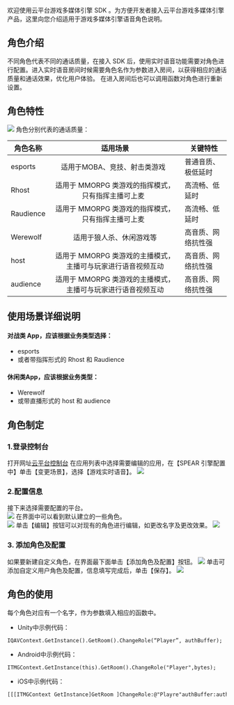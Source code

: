 欢迎使用云平台游戏多媒体引擎 SDK 。为方便开发者接入云平台游戏多媒体引擎产品，这里向您介绍适用于游戏多媒体引擎语音角色说明。
## 角色介绍
不同角色代表不同的通话质量，在接入 SDK 后，使用实时语音功能需要对角色进行配置。进入实时语音房间时候需要角色名作为参数进入房间，以获得相应的通话质量和通话效果，优化用户体验。
在进入房间后也可以调用函数对角色进行重新设置。

## 角色特性
![](http://imgcache.tce.fsphere.cn/static/main.qcloudimg.com/raw/8f50ebc5e0e8cec403e1df3cad5c0bbe.png)
角色分别代表的通话质量：

|角色名称     | 适用场景         |关键特性|
| ------------- |:-------------:|-------------|
| esports    				|适用于MOBA、竞技、射击类游戏     								|普通音质、极低延时	|
| Rhost    	|适用于 MMORPG 类游戏的指挥模式，只有指挥主播可上麦     		|高流畅、低延时		|
| Raudience    		|适用于 MMORPG 类游戏的指挥模式，只有指挥主播可上麦     		|高流畅、低延时		|
| Werewolf    			|适用于狼人杀、休闲游戏等										|高音质、网络抗性强	|
| host    			|适用于 MMORPG 类游戏的主播模式，主播可与玩家进行语音视频互动	|高音质、网络抗性强	|
| audience    			|适用于 MMORPG 类游戏的主播模式，主播可与玩家进行语音视频互动	|高音质、网络抗性强	|

## 使用场景详细说明
#### 对战类 App，应该根据业务类型选择：
- esports
- 或者带指挥形式的 Rhost 和 Raudience 

#### 休闲类App，应该根据业务类型：
- Werewolf
- 或带直播形式的 host 和 audience 

## 角色制定
### 1.登录控制台
打开网址[云平台控制台](http://console.tce.fsphere.cn/gme) 在应用列表中选择需要编辑的应用，在【SPEAR 引擎配置中】单击【变更场景】，选择【游戏实时语音】。
![](http://imgcache.tce.fsphere.cn/static/main.qcloudimg.com/raw/6ccd89f31b9489e7395e36c50b11b1de.png)
### 2.配置信息
接下来选择需要配置的平台。  
![](http://imgcache.tce.fsphere.cn/static/main.qcloudimg.com/raw/9d72ea27a068a6ff607a3d79a68c5d85.png)
在界面中可以看到默认建立的一些角色。  
![](http://imgcache.tce.fsphere.cn/static/main.qcloudimg.com/raw/e63dbaeffcb6cd539d8be10cd26f65c2.png)
单击【编辑】按钮可以对现有的角色进行编辑，如更改名字及更改效果。
![](http://imgcache.tce.fsphere.cn/static/main.qcloudimg.com/raw/64d67a101f1c135dba73661e6773efc2.png)

### 3. 添加角色及配置
如果要新建自定义角色，在界面最下面单击【添加角色及配置】按钮。
![](http://imgcache.tce.fsphere.cn/static/main.qcloudimg.com/raw/d7eed9d877bff9d23f7d7b99c11a306c.png)
单击可添加自定义用户角色及配置，信息填写完成后，单击【保存】。
![](http://imgcache.tce.fsphere.cn/static/main.qcloudimg.com/raw/47796a9344efc37dd350e44fa8835868.png)

## 角色的使用
每个角色对应有一个名字，作为参数填入相应的函数中。
- Unity中示例代码：
```
IQAVContext.GetInstance().GetRoom().ChangeRole(“Player”, authBuffer);
```
- Android中示例代码：
```
ITMGContext.GetInstance(this).GetRoom().ChangeRole("Player",bytes);
```
- iOS中示例代码：
```
[[[ITMGContext GetInstance]GetRoom ]ChangeRole:@"Playre"authBuffer:authBuffer];
```
